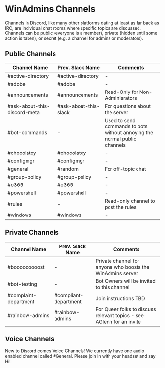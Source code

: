 # WinAdmins Channels

Channels in Discord, like many other platforms dating at least as far back as IRC, are individual chat rooms where specific topics are discussed.  Channels can be public (everyone is a member), private (hidden until some action is taken), or secret (e.g. a channel for admins or moderators).

## Public Channels

Channel Name|Prev. Slack Name|Comments
-|-|-
#active-directory|#active-directory|-
#adobe|#adobe|-
#announcements|#announcements|Read-Only for Non-Adminisrators
#ask-about-this-discord-meta|#ask-about-this-slack|For questions about the server
#bot-commands|-|Used to send commands to bots without annoying the normal public channels
#chocolatey|#chocolatey|-
#configmgr|#configmgr|-
#general|#random|For off-topic chat
#group-policy|#group-policy|-
#o365|#o365|-
#powershell|#powershell|-
#rules|-|Read-only channel to post the rules
#windows|#windows|-

## Private Channels

Channel Name|Prev. Slack Name|Comments
-|-|-
#booooooooost|-|Private channel for anyone who boosts the WinAdmins server
#bot-testing|-|Bot Owners will be invited to this channel
#complaint-department|#compliant-department|Join instructions TBD
#rainbow-admins|#rainbow-admins|For Queer folks to discuss relevant topics - see AGlenn for an invite

## Voice Channels

New to Discord comes Voice Channels!  We currently have one audio enabled channel called #General.  Please join in with your headset and say Hi!


